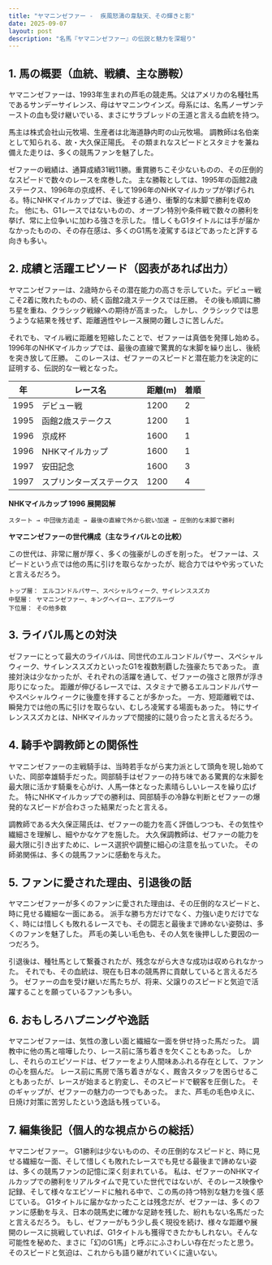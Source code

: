 ```yaml
---
title: "ヤマニンゼファー -  疾風怒濤の韋駄天、その輝きと影"
date: 2025-09-07
layout: post
description: "名馬『ヤマニンゼファー』の伝説と魅力を深堀り"
---
```


## 1. 馬の概要（血統、戦績、主な勝鞍）

ヤマニンゼファーは、1993年生まれの芦毛の競走馬。父はアメリカの名種牡馬であるサンデーサイレンス、母はヤマニンウインズ。母系には、名馬ノーザンテーストの血も受け継いでいる、まさにサラブレッドの王道と言える血統を持つ。

馬主は株式会社山元牧場、生産者は北海道静内町の山元牧場。  調教師は名伯楽として知られる、故・大久保正陽氏。  その類まれなスピードとスタミナを兼ね備えた走りは、多くの競馬ファンを魅了した。

ゼファーの戦績は、通算成績31戦11勝。重賞勝ちこそ少ないものの、その圧倒的なスピードで数々のレースを席巻した。  主な勝鞍としては、1995年の函館2歳ステークス、1996年の京成杯、そして1996年のNHKマイルカップが挙げられる。特にNHKマイルカップでは、後述する通り、衝撃的な末脚で勝利を収めた。  他にも、G1レースではないものの、オープン特別や条件戦で数々の勝利を挙げ、常に上位争いに加わる強さを示した。  惜しくもG1タイトルには手が届かなかったものの、その存在感は、多くのG1馬を凌駕するほどであったと評する向きも多い。


## 2. 成績と活躍エピソード（図表があれば出力）

ヤマニンゼファーは、2歳時からその潜在能力の高さを示していた。デビュー戦こそ2着に敗れたものの、続く函館2歳ステークスでは圧勝。  その後も順調に勝ち星を重ね、クラシック戦線への期待が高まった。  しかし、クラシックでは思うような結果を残せず、距離適性やレース展開の難しさに苦しんだ。

それでも、マイル戦に距離を短縮したことで、ゼファーは真価を発揮し始める。1996年のNHKマイルカップでは、最後の直線で驚異的な末脚を繰り出し、後続を突き放して圧勝。  このレースは、ゼファーのスピードと潜在能力を決定的に証明する、伝説的な一戦となった。

| 年 | レース名             | 距離(m) | 着順 |
|---|----------------------|----------|-------|
| 1995 | デビュー戦           | 1200     | 2     |
| 1995 | 函館2歳ステークス     | 1200     | 1     |
| 1996 | 京成杯               | 1600     | 1     |
| 1996 | NHKマイルカップ       | 1600     | 1     |
| 1997 | 安田記念             | 1600     | 3     |
| 1997 | スプリンターズステークス | 1200     | 4     |


**NHKマイルカップ 1996 展開図解**

```
スタート → 中団後方追走 → 最後の直線で外から鋭い加速 → 圧倒的な末脚で勝利
```

**ヤマニンゼファーの世代構成（主なライバルとの比較）**

この世代は、非常に層が厚く、多くの強豪がしのぎを削った。  ゼファーは、スピードという点では他の馬に引けを取らなかったが、総合力ではやや劣っていたと言えるだろう。

```
トップ層： エルコンドルパサー、スペシャルウィーク、サイレンススズカ
中堅層： ヤマニンゼファー、キングヘイロー、エアグルーヴ
下位層： その他多数
```


## 3. ライバル馬との対決

ゼファーにとって最大のライバルは、同世代のエルコンドルパサー、スペシャルウィーク、サイレンススズカといったG1を複数制覇した強豪たちであった。  直接対決は少なかったが、それぞれの活躍を通して、ゼファーの強さと限界が浮き彫りになった。  距離が伸びるレースでは、スタミナで勝るエルコンドルパサーやスペシャルウィークに後塵を拝することが多かった。  一方、短距離戦では、瞬発力では他の馬に引けを取らない、むしろ凌駕する場面もあった。  特にサイレンススズカとは、NHKマイルカップで間接的に競り合ったと言えるだろう。


## 4. 騎手や調教師との関係性

ヤマニンゼファーの主戦騎手は、当時若手ながら実力派として頭角を現し始めていた、岡部幸雄騎手だった。岡部騎手はゼファーの持ち味である驚異的な末脚を最大限に活かす騎乗を心がけ、人馬一体となった素晴らしいレースを繰り広げた。  特にNHKマイルカップでの勝利は、岡部騎手の冷静な判断とゼファーの爆発的なスピードが合わさった結果だったと言える。

調教師である大久保正陽氏は、ゼファーの能力を高く評価しつつも、その気性や繊細さを理解し、細やかなケアを施した。  大久保調教師は、ゼファーの能力を最大限に引き出すために、レース選択や調整に細心の注意を払っていた。  その師弟関係は、多くの競馬ファンに感動を与えた。


## 5. ファンに愛された理由、引退後の話

ヤマニンゼファーが多くのファンに愛された理由は、その圧倒的なスピードと、時に見せる繊細な一面にある。  派手な勝ち方だけでなく、力強い走りだけでなく、時には惜しくも敗れるレースでも、その闘志と最後まで諦めない姿勢は、多くのファンを魅了した。  芦毛の美しい毛色も、その人気を後押しした要因の一つだろう。

引退後は、種牡馬として繋養されたが、残念ながら大きな成功は収められなかった。  それでも、その血統は、現在も日本の競馬界に貢献していると言えるだろう。  ゼファーの血を受け継いだ馬たちが、将来、父譲りのスピードと気迫で活躍することを願っているファンも多い。


## 6. おもしろハプニングや逸話

ヤマニンゼファーは、気性の激しい面と繊細な一面を併せ持った馬だった。  調教中に他の馬と喧嘩したり、レース前に落ち着きを欠くこともあった。  しかし、それらのエピソードは、ゼファーをより人間味あふれる存在として、ファンの心を掴んだ。  レース前に馬房で落ち着きがなく、厩舎スタッフを困らせることもあったが、レースが始まると豹変し、そのスピードで観客を圧倒した。  そのギャップが、ゼファーの魅力の一つでもあった。  また、芦毛の毛色ゆえに、日焼け対策に苦労したという逸話も残っている。


## 7. 編集後記（個人的な視点からの総括）

ヤマニンゼファー。  G1勝利は少ないものの、その圧倒的なスピードと、時に見せる繊細な一面、そして惜しくも敗れたレースでも見せる最後まで諦めない姿は、多くの競馬ファンの記憶に深く刻まれている。  私は、ゼファーのNHKマイルカップでの勝利をリアルタイムで見ていた世代ではないが、そのレース映像や記録、そして様々なエピソードに触れる中で、この馬の持つ特別な魅力を強く感じている。  G1タイトルに届かなかったことは残念だが、ゼファーは、多くのファンに感動を与え、日本の競馬史に確かな足跡を残した、紛れもない名馬だったと言えるだろう。  もし、ゼファーがもう少し長く現役を続け、様々な距離や展開のレースに挑戦していれば、G1タイトルも獲得できたかもしれない。そんな可能性を秘めた、まさに「幻のG1馬」と呼ぶにふさわしい存在だったと思う。  そのスピードと気迫は、これからも語り継がれていくに違いない。
